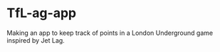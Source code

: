 # TfL-ag-app
Making an app to keep track of points in a London Underground game inspired by Jet Lag.
